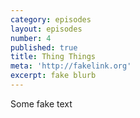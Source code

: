 ```yaml
---
category: episodes
layout: episodes
number: 4
published: true
title: Thing Things
meta: 'http://fakelink.org'
excerpt: fake blurb
---
```

Some fake text
